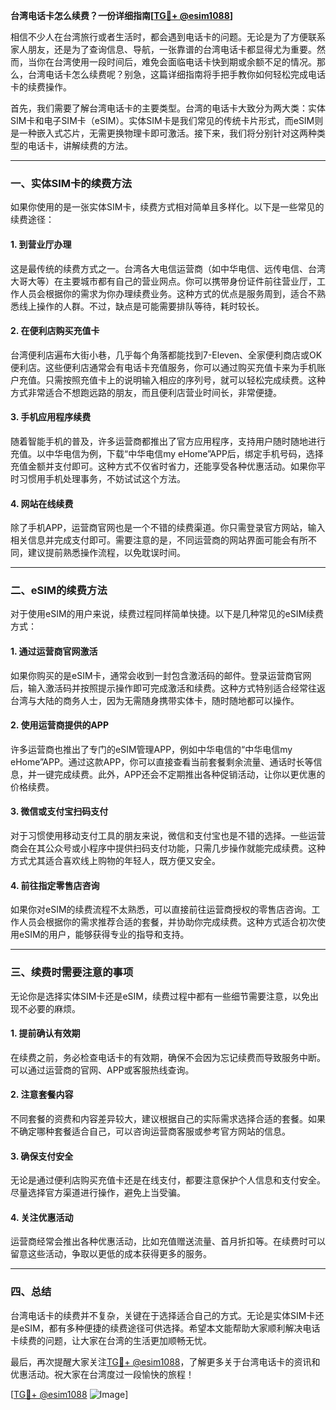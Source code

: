 **台湾电话卡怎么续费？一份详细指南[[TG💪+ @esim1088](https://t.me/s/esim1088)]**

相信不少人在台湾旅行或者生活时，都会遇到电话卡的问题。无论是为了方便联系家人朋友，还是为了查询信息、导航，一张靠谱的台湾电话卡都显得尤为重要。然而，当你在台湾使用一段时间后，难免会面临电话卡快到期或余额不足的情况。那么，台湾电话卡怎么续费呢？别急，这篇详细指南将手把手教你如何轻松完成电话卡的续费操作。

首先，我们需要了解台湾电话卡的主要类型。台湾的电话卡大致分为两大类：实体SIM卡和电子SIM卡（eSIM）。实体SIM卡是我们常见的传统卡片形式，而eSIM则是一种嵌入式芯片，无需更换物理卡即可激活。接下来，我们将分别针对这两种类型的电话卡，讲解续费的方法。

---

### **一、实体SIM卡的续费方法**

如果你使用的是一张实体SIM卡，续费方式相对简单且多样化。以下是一些常见的续费途径：

#### **1. 到营业厅办理**
这是最传统的续费方式之一。台湾各大电信运营商（如中华电信、远传电信、台湾大哥大等）在主要城市都有自己的营业网点。你可以携带身份证件前往营业厅，工作人员会根据你的需求为你办理续费业务。这种方式的优点是服务周到，适合不熟悉线上操作的人群。不过，缺点是可能需要排队等待，耗时较长。

#### **2. 在便利店购买充值卡**
台湾便利店遍布大街小巷，几乎每个角落都能找到7-Eleven、全家便利商店或OK便利店。这些便利店通常会有电话卡充值服务，你可以通过购买充值卡来为手机账户充值。只需按照充值卡上的说明输入相应的序列号，就可以轻松完成续费。这种方式非常适合不想跑远路的朋友，而且便利店营业时间长，非常便捷。

#### **3. 手机应用程序续费**
随着智能手机的普及，许多运营商都推出了官方应用程序，支持用户随时随地进行充值。以中华电信为例，下载“中华电信my eHome”APP后，绑定手机号码，选择充值金额并支付即可。这种方式不仅省时省力，还能享受各种优惠活动。如果你平时习惯用手机处理事务，不妨试试这个方法。

#### **4. 网站在线续费**
除了手机APP，运营商官网也是一个不错的续费渠道。你只需登录官方网站，输入相关信息并完成支付即可。需要注意的是，不同运营商的网站界面可能会有所不同，建议提前熟悉操作流程，以免耽误时间。

---

### **二、eSIM的续费方法**

对于使用eSIM的用户来说，续费过程同样简单快捷。以下是几种常见的eSIM续费方式：

#### **1. 通过运营商官网激活**
如果你购买的是eSIM卡，通常会收到一封包含激活码的邮件。登录运营商官网后，输入激活码并按照提示操作即可完成激活和续费。这种方式特别适合经常往返台湾与大陆的商务人士，因为无需随身携带实体卡，随时随地都可以操作。

#### **2. 使用运营商提供的APP**
许多运营商也推出了专门的eSIM管理APP，例如中华电信的“中华电信my eHome”APP。通过这款APP，你可以直接查看当前套餐剩余流量、通话时长等信息，并一键完成续费。此外，APP还会不定期推出各种促销活动，让你以更优惠的价格续费。

#### **3. 微信或支付宝扫码支付**
对于习惯使用移动支付工具的朋友来说，微信和支付宝也是不错的选择。一些运营商会在其公众号或小程序中提供扫码支付功能，只需几步操作就能完成续费。这种方式尤其适合喜欢线上购物的年轻人，既方便又安全。

#### **4. 前往指定零售店咨询**
如果你对eSIM的续费流程不太熟悉，可以直接前往运营商授权的零售店咨询。工作人员会根据你的需求推荐合适的套餐，并协助你完成续费。这种方式适合初次使用eSIM的用户，能够获得专业的指导和支持。

---

### **三、续费时需要注意的事项**

无论你是选择实体SIM卡还是eSIM，续费过程中都有一些细节需要注意，以免出现不必要的麻烦。

#### **1. 提前确认有效期**
在续费之前，务必检查电话卡的有效期，确保不会因为忘记续费而导致服务中断。可以通过运营商的官网、APP或客服热线查询。

#### **2. 注意套餐内容**
不同套餐的资费和内容差异较大，建议根据自己的实际需求选择合适的套餐。如果不确定哪种套餐适合自己，可以咨询运营商客服或参考官方网站的信息。

#### **3. 确保支付安全**
无论是通过便利店购买充值卡还是在线支付，都要注意保护个人信息和支付安全。尽量选择官方渠道进行操作，避免上当受骗。

#### **4. 关注优惠活动**
运营商经常会推出各种优惠活动，比如充值赠送流量、首月折扣等。在续费时可以留意这些活动，争取以更低的成本获得更多的服务。

---

### **四、总结**

台湾电话卡的续费并不复杂，关键在于选择适合自己的方式。无论是实体SIM卡还是eSIM，都有多种便捷的续费途径可供选择。希望本文能帮助大家顺利解决电话卡续费的问题，让大家在台湾的生活更加顺畅无忧。

最后，再次提醒大家关注[TG💪+ @esim1088](https://t.me/s/esim1088)，了解更多关于台湾电话卡的资讯和优惠活动。祝大家在台湾度过一段愉快的旅程！

[[TG💪+ @esim1088](https://t.me/s/esim1088) ![Image](https://i.postimg.cc/4NQfJmqS/Snipaste-2025-05-13-00-14-12.png)]